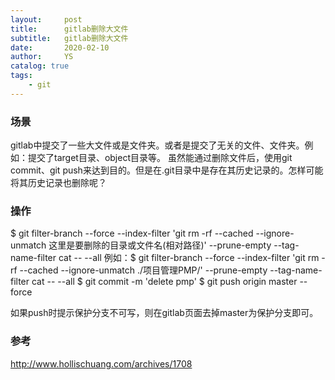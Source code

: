 ```yaml
---
layout:     post
title:      gitlab删除大文件
subtitle:   gitlab删除大文件
date:       2020-02-10
author:     YS
catalog: true
tags:
    - git
---
```


### 场景

gitlab中提交了一些大文件或是文件夹。或者是提交了无关的文件、文件夹。例如：提交了target目录、object目录等。
虽然能通过删除文件后，使用git commit、git push来达到目的。但是在.git目录中是存在其历史记录的。怎样可能将其历史记录也删除呢？

### 操作

$ git filter-branch --force --index-filter 'git rm -rf --cached --ignore-unmatch 这里是要删除的目录或文件名(相对路径)' --prune-empty --tag-name-filter cat -- --all
例如：$ git filter-branch --force --index-filter 'git rm -rf --cached --ignore-unmatch ./项目管理PMP/' --prune-empty --tag-name-filter cat -- --all
$ git commit -m 'delete pmp'
$ git push origin master --force

如果push时提示保护分支不可写，则在gitlab页面去掉master为保护分支即可。

### 参考

http://www.hollischuang.com/archives/1708
